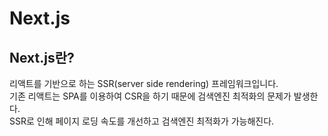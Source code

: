 # Next.js
## Next.js란?
리액트를 기반으로 하는 SSR(server side rendering) 프레임워크입니다.  
기존 리액트는 SPA를 이용하여 CSR을 하기 때문에 검색엔진 최적화의 문제가 발생한다.  
SSR로 인해 페이지 로딩 속도를 개선하고 검색엔진 최적화가 가능해진다.